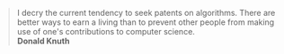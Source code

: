 > I decry the current tendency to seek patents on algorithms.
> There are better ways to earn a living than to prevent other
> people from making use of one's contributions to computer science.  
> **Donald Knuth**
